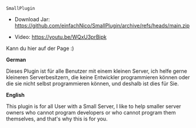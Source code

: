 `SmallPlugin`

- Download Jar:
https://github.com/einfachNico/SmallPlugin/archive/refs/heads/main.zip

- Video: https://youtu.be/WQxU3prBipk

Kann du hier auf der Page :)

**German**

Dieses Plugin ist für alle Benutzer mit einem kleinen Server, ich helfe gerne kleineren Serverbesitzern, die keine Entwickler programmieren können
oder die sie nicht selbst programmieren können, und deshalb ist dies für Sie.



**English**

This plugin is for all User with a Small Server, I like to help smaller server owners who cannot program developers
or who cannot program them themselves, and that's why this is for you.
